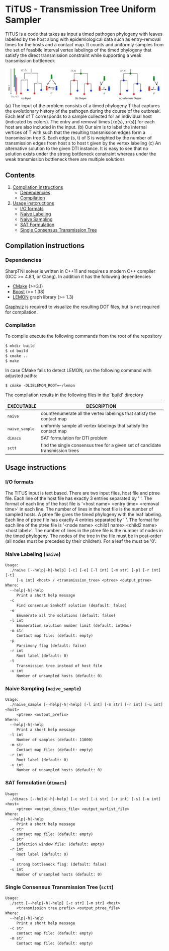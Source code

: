 # TiTUS - Transmission Tree Uniform Sampler

TiTUS is a code that takes as input a timed pathogen phylogeny with leaves
labelled by the host along with epidemiological data such as
entry-removal times for the hosts and a contact map. It counts and
uniformly samples from the set of feasbile interval vertex labelings of
the timed phylogeny that satisfy the direct transmission constraint
while supporting a weak transmission bottleneck

![Overview of SharpTNI problem](TiTUS_overview.png)
(a) The input of the problem consists of a timed phylogeny T that captures the
evolutionary history of the pathogen during the course of the outbreak. Each leaf of T corresponds to a sample collected for an individual host (indicated by colors). The entry and removal times [τe(s), τr(s)] for each host are also included in the input. (b) Our aim is to label the
internal vertices of T with such that the resulting transmission edges form a transmission tree S. Each edge (s, t) of S is weighted
by the number of transmission edges from host s to host t given by the vertex labeling (c) An alternative solution to the given DTI instance. It is easy
to see that no solution exists under the strong bottleneck constraint whereas under the weak transmission bottleneck there are multiple solutions

## Contents

  1. [Compilation instructions](#compilation)
     * [Dependencies](#dep)
     * [Compilation](#comp)
  2. [Usage instcructions](#usage)
     * [I/O formats](#io)
     * [Naive Labeling](#sankoff)
     * [Naive Sampling](#sample)
     * [SAT Formulation](#sat)
     * [Single Consensus Transmission Tree](#sctt)

<a name="compilation"></a>
## Compilation instructions

<a name="dep"></a>
### Dependencies

SharpTNI solver is written in C++11 and requires a modern C++ compiler
(GCC >= 4.8.1, or Clang). In addition it has the following dependencies

* [CMake](http://www.cmake.org/) (>=3.1)
* [Boost](http://www.boost.org) (>= 1.38)
* [LEMON](http://lemon.cs.elte.hu/trac/lemon) graph library (>= 1.3)

[Graphviz](http://www.graphviz.org) is required to visualize the resulting DOT files, but is not required for compilation.

<!--In case [doxygen](http://www.stack.nl/~dimitri/doxygen/) is available, extended source code documentation will be generated.-->

<a name="comp"></a>
### Compilation

To compile execute the following commands from the root of the
repository

    $ mkdir build
    $ cd build
    $ cmake ..
    $ make

In case CMake fails to detect LEMON, run the following command with adjusted paths:

    $ cmake -DLIBLEMON_ROOT=~/lemon

The compilation results in the following files in the `build' directory

EXECUTABLE       | DESCRIPTION
-----------------|-------------
`naive`        | count/enumerate all the vertex labelings that satisfy the contact map
`naive_sample` | uniformly sample all vertex labelings that satisfy the contact map
`dimacs`         | SAT formulation for DTI problem
`sctt`          | find the single consensus tree for a given set of candidate transmission trees

<a name="usage"></a>
## Usage instructions

<a name="io"></a>
### I/O formats

The TiTUS input is text based. There are two input files, host file
and ptree file. Each line of the host file has exactly 3 entries separated by ' '.
The format of each line of the host file is '\<host name\> \<entry time\> \<removal time\>' in
each line. The number of lines in the host file is the number of sampled hosts.
A ptree file gives the timed phylogeny with the leaf labeling. Each line
of ptree file has exactly 4 entries separated by ' '. The
format for each line of the ptree file is '\<node name\> \<child1 name\> \<child2 name\> \<host label\>'. The number of lines in the ptree file is the number of nodes in the timed phylogeny. The nodes of the tree in the file must be in post-order (all nodes must be preceded by their children). For a leaf the <child name> must be '0'.

<a name="sankoff"></a>

###  Naive Labeling (`naive`)

	Usage:
	  ./naive [--help|-h|-help] [-c] [-e] [-l int] [-m str] [-p] [-r int] [-t]
	     [-u int] <host> / <transmission_tree> <ptree> <output_ptree>
	Where:
	  --help|-h|-help
	     Print a short help message
	  -c
	     Find consensus Sankoff solution (deafault: false)
	  -e
	     Enumerate all the solutions (default: false)
	  -l int
	     Enumeration solution number limit (default: intMax)
	  -m str
	     Contact map file: (default: empty)
	  -p
	     Parsimony flag (default: false)
	  -r int
	     Root label (default: 0)
	  -t
	     Transmission tree instead of host file
	  -u int
	     Number of unsampled hosts (default: 0)

<a name="sample"></a>
### Naive Sampling (`naive_sample`)

	Usage:
	  ./naive_sample [--help|-h|-help] [-l int] [-m str] [-r int] [-u int] <host>
	     <ptree> <output_prefix>
	Where:
	  --help|-h|-help
	     Print a short help message
	  -l int
	     Number of samples (default: 11000)
	  -m str
	     Contact map file: (default: empty)
	  -r int
	     Root label (default: 0)
	  -u int
	     Number of unsampled hosts (default: 0)


<a name="sat"></a>

### SAT formulation (`dimacs`)

	Usage:
	  ./dimacs [--help|-h|-help] [-c str] [-i str] [-r int] [-s] [-u int] <host>
	     <ptree> <output_dimacs_file> <output_varlist_file>
	Where:
	  --help|-h|-help
	     Print a short help message
	  -c str
	     contact map file: (default: empty)
	  -i str
	     infection window file: (default: empty)
	  -r int
	     Root label (default: 0)
	  -s
	     strong bottleneck flag: (default: false)
	  -u int
	     Number of unsampled hosts (default: 0)

<a name="sctt"></a>

### Single Consensus Transmission Tree (`sctt`)

	Usage:
	  ./sctt [--help|-h|-help] [-c str] [-m str] <host>
	     <transmission tree prefix> <output_ptree_file>
	Where:
	  --help|-h|-help
	     Print a short help message
	  -c str
	     contact map file: (default: empty)
	  -m str
	     Contact map file: (default: empty)
